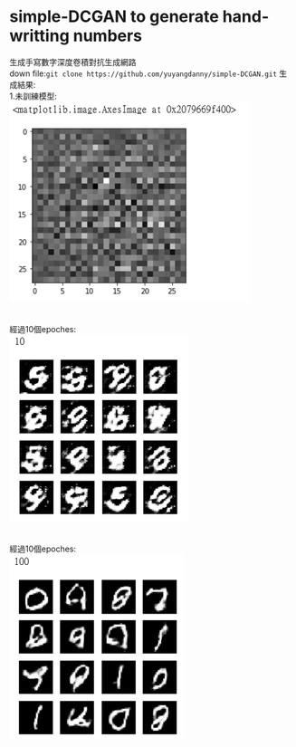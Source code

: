 # simple-DCGAN to generate hand-writting numbers
生成手寫數字深度卷積對抗生成網路
<br>down file:```git clone https://github.com/yuyangdanny/simple-DCGAN.git```
生成結果:
<br>1.未訓練模型:
<br>![](https://github.com/yuyangdanny/simple-DCGAN/blob/master/results%20images/un_trained.PNG)
<br>
<br>
<br>經過10個epoches:
<br>![](https://github.com/yuyangdanny/simple-DCGAN/blob/master/results%20images/10epoches.PNG)
<br>
<br>
<br>經過10個epoches:
<br>![](https://github.com/yuyangdanny/simple-DCGAN/blob/master/results%20images/100epoches.PNG)
